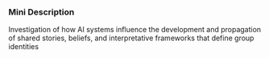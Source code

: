 ### Mini Description

Investigation of how AI systems influence the development and propagation of shared stories, beliefs, and interpretative frameworks that define group identities
